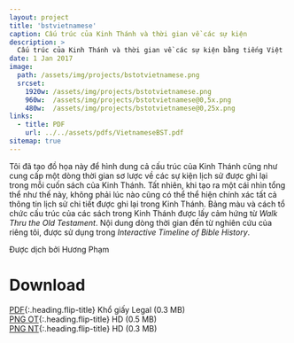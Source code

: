 ```yaml
---
layout: project
title: 'bstvietnamese'
caption: Cấu trúc của Kinh Thánh và thời gian về các sự kiện
description: >
  Cấu trúc của Kinh Thánh và thời gian về các sự kiện bằng tiếng Việt
date: 1 Jan 2017
image: 
  path: /assets/img/projects/bstotvietnamese.png
  srcset: 
    1920w: /assets/img/projects/bstotvietnamese.png
    960w:  /assets/img/projects/bstotvietnamese@0,5x.png
    480w:  /assets/img/projects/bstotvietnamese@0,25x.png
links:
  - title: PDF
    url: ../../assets/pdfs/VietnameseBST.pdf
sitemap: true
---
```

Tôi đã tạo đồ họa này để hình dung cả cấu trúc của Kinh Thánh cũng như cung cấp một dòng thời gian sơ lược về các sự kiện lịch sử được ghi lại trong mỗi cuốn sách của Kinh Thánh. Tất nhiên, khi tạo ra một cái nhìn tổng thể như thế này, không phải lúc nào cũng có thể thể hiện chính xác tất cả thông tin lịch sử chi tiết được ghi lại trong Kinh Thánh. Bảng màu và cách tổ chức cấu trúc của các sách trong Kinh Thánh được lấy cảm hứng từ *Walk Thru the Old Testament*. Nội dung dòng thời gian đến từ nghiên cứu của riêng tôi, được sử dụng trong *Interactive Timeline of Bible History*.

Được dịch bởi Hương Phạm

# Download
[PDF](../assets/pdfs/VietnameseBST.pdf){:.heading.flip-title} <span class="icon-file-pdf"></span> Khổ giấy Legal (0.3 MB)  
[PNG OT](../assets/img/hd/bstothdvietnamese){:.heading.flip-title} <span class="icon-file-picture"></span> HD (0.5 MB)  
[PNG NT](../assets/img/hd/bstnthdvietnamese.png){:.heading.flip-title} <span class="icon-file-picture"></span> HD (0.3 MB)
